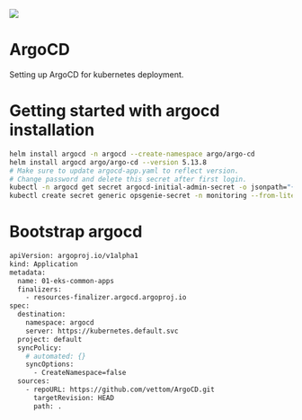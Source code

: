 [<img src="https://vettom-images.s3.eu-west-1.amazonaws.com/logo/vettom-banner.jpg">](https://vettom.pages.dev/)

# ArgoCD
Setting up ArgoCD for kubernetes deployment.

# Getting started with argocd installation
```bash
helm install argocd -n argocd --create-namespace argo/argo-cd 
helm install argocd argo/argo-cd --version 5.13.8
# Make sure to update argocd-app.yaml to reflect version. 
# Change password and delete this secret after first login.
kubectl -n argocd get secret argocd-initial-admin-secret -o jsonpath="{.data.password}" | base64 -d
kubectl create secret generic opsgenie-secret -n monitoring --from-literal=opsgenie_api_key=239dc184
```

# Bootstrap argocd
```bash
apiVersion: argoproj.io/v1alpha1
kind: Application
metadata:
  name: 01-eks-common-apps
  finalizers:
    - resources-finalizer.argocd.argoproj.io
spec:
  destination:
    namespace: argocd
    server: https://kubernetes.default.svc
  project: default
  syncPolicy:
    # automated: {}
    syncOptions:
      - CreateNamespace=false
  sources:
    - repoURL: https://github.com/vettom/ArgoCD.git
      targetRevision: HEAD
      path: .
```
